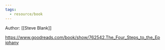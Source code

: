 ```yaml
---
tags:
  - resource/book
---
```


Author: [[Steve Blank]]

https://www.goodreads.com/book/show/762542.The_Four_Steps_to_the_Epiphany
